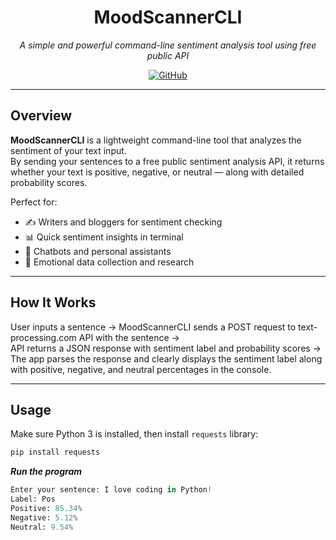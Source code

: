 <div align="center">


# MoodScannerCLI  
*A simple and powerful command-line sentiment analysis tool using free public API*

[![GitHub](https://img.shields.io/badge/GitHub-farnaz--tarabi-181717?style=for-the-badge&logo=github&logoColor=white)](https://github.com/farnaztr)


</div>

---

## Overview

**MoodScannerCLI** is a lightweight command-line tool that analyzes the sentiment of your text input.  
By sending your sentences to a free public sentiment analysis API, it returns whether your text is positive, negative, or neutral — along with detailed probability scores.

Perfect for:  

- ✍️ Writers and bloggers for sentiment checking  
- 📊 Quick sentiment insights in terminal  
- 🤖 Chatbots and personal assistants  
- 🧠 Emotional data collection and research  

---


## How It Works

User inputs a sentence → MoodScannerCLI sends a POST request to text-processing.com API with the sentence →  
API returns a JSON response with sentiment label and probability scores →  
The app parses the response and clearly displays the sentiment label along with positive, negative, and neutral percentages in the console.

---

## Usage

Make sure Python 3 is installed, then install `requests` library:

```bash
pip install requests
```
***Run the program***

```python Text_Analysis.py
Enter your sentence: I love coding in Python!
Label: Pos  
Positive: 85.34%  
Negative: 5.12%  
Neutral: 9.54%
```
